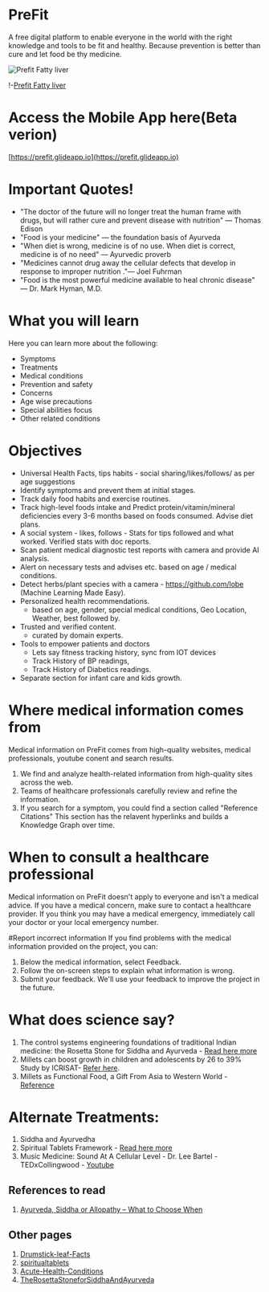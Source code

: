 # PreFit 

A free digital platform to enable everyone in the world with the right knowledge and tools to be fit and healthy. Because prevention is better than cure and let food be thy medicine.

![Prefit Fatty liver](https://user-images.githubusercontent.com/45972925/180625862-84e3e66d-ba77-4aee-a5ad-02ec509b824d.gif)

!-[Prefit Fatty liver](https://user-images.githubusercontent.com/45972925/180625729-433ca0b4-3b24-4227-bf8e-62c77cd926cd.gif)

# Access the Mobile App here(Beta verion) 
[https://prefit.glideapp.io](https://prefit.glideapp.io)

# Important Quotes!


* "The doctor of the future will no longer treat the human frame with drugs, but will rather cure and prevent disease with nutrition" — Thomas Edison
* "Food is your medicine" — the foundation basis of Ayurveda
* "When diet is wrong, medicine is of no use. When diet is correct, medicine is of no need" — Ayurvedic proverb
* "Medicines cannot drug away the cellular defects that develop in response to improper nutrition ."— Joel Fuhrman
* "Food is the most powerful medicine available to heal chronic disease" — Dr. Mark Hyman, M.D.

# What you will learn

Here you can learn more about the following:

* Symptoms
* Treatments
* Medical conditions
* Prevention and safety
* Concerns
* Age wise precautions
* Special abilities focus
* Other related conditions

# Objectives

 - Universal Health Facts, tips habits - social sharing/likes/follows/ as per age suggestions
 - Identify symptoms and prevent them at initial stages.
 - Track daily food habits and exercise routines.
 - Track high-level foods intake and Predict protein/vitamin/mineral deficiencies every 3-6 months based on foods consumed. Advise diet plans.
 - A social system - likes, follows - Stats for tips followed and what worked. Verified stats with doc reports.
 - Scan patient medical diagnostic test reports with camera and provide AI analysis.
 - Alert on necessary tests and advises etc. based on age / medical conditions.
 - Detect herbs/plant species with a camera - https://github.com/lobe (Machine Learning Made Easy).
 - Personalized health recommendations.
	 - based on age, gender, special medical conditions, Geo Location, Weather, best followed by.
 - Trusted and verified content.
	 - curated by domain experts.
 - Tools to empower patients and doctors
	 - Lets say fitness tracking history, sync from IOT devices
	 - Track History of BP readings,
	 - Track History of Diabetics readings.
 - Separate section for infant care and kids growth.

# Where medical information comes from

Medical information on PreFit comes from high-quality websites, medical professionals, youtube conent and search results.

1. We find and analyze health-related information from high-quality sites across the web.
2. Teams of healthcare professionals carefully review and refine the information.
3. If you search for a symptom, you could find a section called "Reference Citations" This section has the relavent hyperlinks and builds a Knowledge Graph over time.

# When to consult a healthcare professional

Medical information on PreFit doesn't apply to everyone and isn't a medical advice. If you have a medical concern, make sure to contact a healthcare provider. If you think you may have a medical emergency, immediately call your doctor or your local emergency number.

#Report incorrect information
If you find problems with the medical information provided on the project, you can:

1. Below the medical information, select Feedback.
2. Follow the on-screen steps to explain what information is wrong.
3. Submit your feedback.
We'll use your feedback to improve the project in the future.

# What does science say?

1. The control systems engineering foundations of traditional Indian medicine: the Rosetta Stone for Siddha and Ayurveda - [Read here more](./TheRosettaStoneforSiddhaAndAyurveda.md)
2. Millets can boost growth in children and adolescents by 26 to 39% Study by ICRISAT- [Refer here](https://www.icrisat.org/scientific-evidence-shows-eating-millets-leads-to-better-growth-in-children/).
3. Millets as Functional Food, a Gift From Asia to Western World - [Reference](https://www.researchgate.net/publication/330053791_Millets_as_Functional_Food_a_Gift_From_Asia_to_Western_World)

# Alternate Treatments: 
1. Siddha and Ayurvedha
2. Spiritual Tablets Framework - [Read here more](./spiritualtablets.com.md)
3. Music Medicine: Sound At A Cellular Level -  Dr. Lee Bartel - TEDxCollingwood - [Youtube](https://www.youtube.com/watch?v=wDZgzsQh0Dw)

## References to read
1. [Ayurveda, Siddha or Allopathy – What to Choose When](https://isha.sadhguru.org/us/en/wisdom/article/health-a-holistic-perspective)

## Other pages
1. [Drumstick-leaf-Facts](www.prefit.org/Health-Facts/Drumstick-leaf-Facts.html)
2. [spiritualtablets](www.prefit.org/spiritualtablets.com.html)
3. [Acute-Health-Conditions](www.prefit.org/Sources/Acute-Health-Conditions.html)
4. [TheRosettaStoneforSiddhaAndAyurveda](www.prefit.org/TheRosettaStoneforSiddhaAndAyurveda.html)
 
